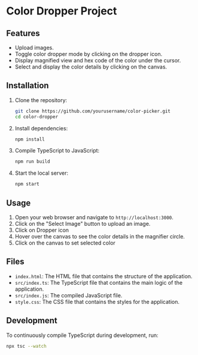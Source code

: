 # Color Dropper Project

## Features

- Upload images.
- Toggle color dropper mode by clicking on the dropper icon.
- Display magnified view and hex code of the color under the cursor.
- Select and display the color details by clicking on the canvas.

## Installation

1. Clone the repository:
    ```bash
    git clone https://github.com/yourusername/color-picker.git
    cd color-dropper
    ```

2. Install dependencies:
    ```bash
    npm install
    ```

3. Compile TypeScript to JavaScript:
    ```bash
    npm run build
    ```

4. Start the local server:
    ```bash
    npm start
    ```

## Usage

1. Open your web browser and navigate to `http://localhost:3000`.
2. Click on the "Select Image" button to upload an image.
3. Click on Dropper icon
4. Hover over the canvas to see the color details in the magnifier circle.
5. Click on the canvas to set selected color

## Files

- `index.html`: The HTML file that contains the structure of the application.
- `src/index.ts`: The TypeScript file that contains the main logic of the application.
- `src/index.js`: The compiled JavaScript file.
- `style.css`: The CSS file that contains the styles for the application.

## Development

To continuously compile TypeScript during development, run:
```bash
npx tsc --watch
